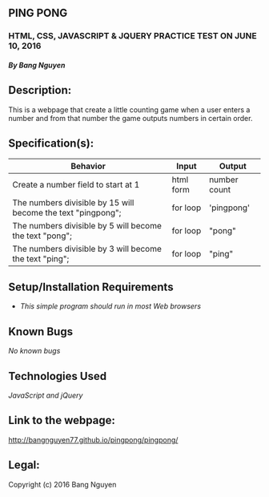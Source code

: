 ## PING PONG

### HTML, CSS, JAVASCRIPT & JQUERY PRACTICE TEST ON JUNE 10, 2016

##### By Bang Nguyen

## Description:
This is a webpage that create a little counting game when a user enters a number and from that number the game outputs numbers in certain order.

## Specification(s):
Behavior                |  Input        | Output
------------------------| ------------- | -------------
Create a number field to start at 1 | html form | number count
The numbers divisible by 15 will become the text "pingpong";| for loop | 'pingpong'
The numbers divisible by 5 will become the text "pong";| for loop | "pong"
The numbers divisible by 3 will become the text "ping";| for loop | "ping"

## Setup/Installation Requirements

* _This simple program should run in most Web browsers_

## Known Bugs

_No known bugs_

## Technologies Used

_JavaScript and jQuery_

## Link to the webpage:
http://bangnguyen77.github.io/pingpong/pingpong/

## Legal:
Copyright (c) 2016 Bang Nguyen
